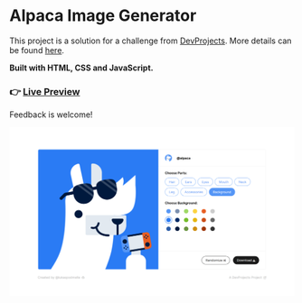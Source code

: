 # Alpaca Image Generator
This project is a solution for a challenge from [DevProjects](https://www.codementor.io/projects). More details can be found [here](https://www.codementor.io/projects/web/alpaca-image-generator-website-ce2oc0eus8).

**Built with HTML, CSS and JavaScript.**

### :point_right: [**Live Preview**](https://make-alpaca.netlify.app/) 

Feedback is welcome!

![](./preview.png)
